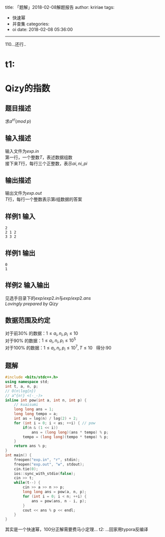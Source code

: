 title: 「题解」2018-02-08解题报告
author: kririae
tags:
  - 快速幂
  - 并查集
categories:
  - oi
date: 2018-02-08 05:36:00
---
110...还行..   
<!--more-->
# t1:
# Qizy的指数   
## 题目描述   
求$a^{n!}(mod \; p)$
## 输入描述 
输入文件为$exp.in$   
第一行，一个整数$T$，表述数据组数      
接下来$T$行，每行三个正整数，表示$ai, ni, pi$     
## 输出描述   
输出文件为$exp.out$    
$T$行，每行一个整数表示第$i$组数据的答案   
## 样例1 输入   
`2`   
`2 1 2`   
`3 3 2`   
## 样例1 输出   
`0`   
`1`   
## 样例2 输入输出   
见选手目录下的$exp/exp2.in$与$exp/exp2.ans$   
$Lovingly\;prepared\;by\;Qizy$
## 数据范围及约定   
对于前30% 的数据：$1 \leq a_i,n_i,p_i \leq 10$   
对于90% 的数据：$1 \leq a_i,n_i,p_i \leq 10^5$   
对于100% 的数据：$1 \leq a_i,n_i,p_i \leq 10^7, T \leq 10$  
得分:90
## 题解

```cpp
#include <bits/stdc++.h>   
using namespace std;   
int t, a, n, p;   
// O(n\log{n})   
// a^{n!} <(-_-)>   
inline int pow(int a, int n, int p) {   
    // kuaisumi   
    long long ans = 1;   
    long long tempo = a;   
    int as = log(n) / log(2) + 2;   
    for (int i = 0; i < as; ++i) { // pow   
        if(n & (1 << i))   
            ans = (long long)(ans * tempo) % p;   
        tempo = (long long)(tempo * tempo) % p;   
    }   
    return ans % p;   
}   
int main() {   
    freopen("exp.in", "r", stdin);   
    freopen("exp.out", "w", stdout);   
    cin.tie(0);   
    ios::sync_with_stdio(false);   
    cin >> t;   
    while(t--) {   
        cin >> a >> n >> p;   
        long long ans = pow(a, n, p);   
        for (int i = 0; i < n; ++i) {   
            ans = pow(ans, n - i, p);   
        }   
        cout << ans % p << endl;   
    }   
}   
``` 

其实是一个快速幂，100分正解需要费马小定理...
t2: ...回家用typora反编译